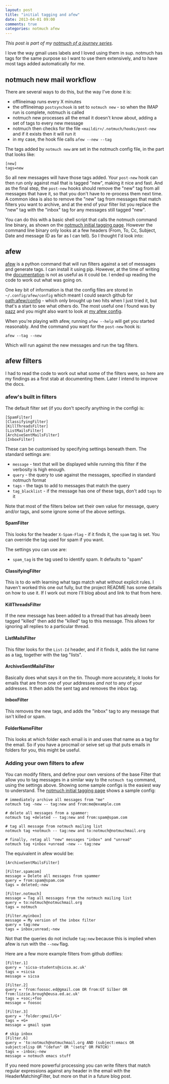 ```yaml
---
layout: post
title: "initial tagging and afew"
date: 2013-04-01 09:00
comments: true
categories: notmuch afew
---
```

*This post is part of my [notmuch of a journey series](/blog/2013/03/notmuch/)*.

I love the way gmail uses labels and I loved using them in sup.  notmuch has tags for the same purpose so I want to use them extensively, and to have most tags added automatically for me.

## notmuch new mail workflow

There are several ways to do this, but the way I've done it is:

* offlineimap runs every X minutes
* the offlineimap `postsynchook` is set to `notmuch new` - so when the IMAP run is complete, notmuch is called
* notmuch new processes all the email it doesn't know about, adding a set of tags to every new message
* notmuch then checks for the file `<maildir>/.notmuch/hooks/post-new` and if it exists then it will run it
* in my case, the hook file calls `afew --new --tag`

The tags added by `notmuch new` are set in the notmuch config file, in the part that looks like:

    [new]
    tags=new

So all new messages will have those tags added.  Your `post-new` hook can then run only against mail that is tagged "new", making it nice and fast.  And as the final step, the `post-new` hooks should remove the "new" tag from all messages that have it, so that you don't have to re-process them next time.  A common idea is also to remove the "new" tag from messages that match filters you want to archive, and at the end of your filter list you replace the "new" tag with the "inbox" tag for any messages still tagged "new".

You can do this with a basic shell script that calls the notmuch command line binary, as shown on the [notmuch initial tagging page](http://notmuchmail.org/initial_tagging/).  However the command line binary only looks at a few headers (From, To, Cc, Subject, Date and message ID as far as I can tell).  So I thought I'd look into:

## afew

[afew](https://github.com/teythoon/afew) is a python command that will run filters against a set of messages and generate tags.  I can install it using pip.  However, at the time of writing the [documentation](https://afew.readthedocs.org/en/latest/manual.html) is not as useful as it could be.  I ended up reading the code to work out what was going on.

One key bit of information is that the config files are stored in `~/.config/afew/config` which meant I could search github for [path:afew/config](https://github.com/search?q=path%3Aafew%2Fconfig&type=Code&ref=advsearch&l=) - which only brought up two hits when I just tried it, but that's a start to see what others do.  The most useful one I found was by [pazz](https://github.com/pazz/configs/blob/master/.config/afew/config) and you might also want to look at [my afew config](https://github.com/foobacca/dotfiles/blob/master/afew/config).

When you're playing with afew, running `afew --help` will get you started reasonably.  And the command you want for the `post-new` hook is:

    afew --tag --new

Which will run against the new messages and run the tag filters.

## afew filters

I had to read the code to work out what some of the filters were, so here are my findings as a first stab at documenting them.  Later I intend to improve the docs.

### afew's built in filters

The default filter set (if you don't specify anything in the config) is:

    [SpamFilter]
    [ClassifyingFilter]
    [KillThreadsFilter]
    [ListMailsFilter]
    [ArchiveSentMailsFilter]
    [InboxFilter]

These can be customised by specifying settings beneath them.  The standard settings are:

* `message` - text that will be displayed while running this filter if the verbosity is high enough.
* `query` - the query to use against the messages, specified in standard notmuch format
* `tags` - the tags to add to messages that match the query
* `tag_blacklist` - if the message has one of these tags, don't add `tags` to it

Note that most of the filters below set their own value for message, query and/or tags, and some ignore some of the above settings.

#### SpamFilter

This looks for the header `X-Spam-Flag` - if it finds it, the `spam` tag is set.  You can override the tag used for spam if you want.

The settings you can use are:

* `spam_tag` is the tag used to identify spam. It defaults to "spam"

#### ClassifyingFilter

This is to do with learning what tags match what without explicit rules.  I haven't worked this one out fully, but the project README has some details on how to use it.  If I work out more I'll blog about and link to that from here.

#### KillThreadsFilter

If the new message has been added to a thread that has already been tagged "killed" then add the "killed" tag to this message.  This allows for ignoring all replies to a particular thread.

#### ListMailsFilter

This filter looks for the `List-Id` header, and if it finds it, adds the list name as a tag, together with the tag "lists".

#### ArchiveSentMailsFilter

Basically does what says it on the tin.  Though more accurately, it looks for emails that are from one of your addresses *and not* to any of your addresses.  It then adds the sent tag and removes the inbox tag.

#### InboxFilter

This removes the new tags, and adds the "inbox" tag to any message that isn't killed or spam.

#### FolderNameFilter

This looks at which folder each email is in and uses that name as a tag for the email.  So if you have a procmail or seive set up that puts emails in folders for you, this might be useful.

### Adding your own filters to afew

You can modify filters, and define your own versions of the base Filter that allow you to tag messages in a similar way to the `notmuch tag` command, using the settings above.  Showing some sample configs is the easiest way to understand.  The [notmuch initial tagging page](http://notmuchmail.org/initial_tagging/) shows a sample config:

    # immediately archive all messages from "me"
    notmuch tag -new -- tag:new and from:me@example.com

    # delete all messages from a spammer:
    notmuch tag +deleted -- tag:new and from:spam@spam.com

    # tag all message from notmuch mailing list
    notmuch tag +notmuch -- tag:new and to:notmuch@notmuchmail.org

    # finally, retag all "new" messages "inbox" and "unread"
    notmuch tag +inbox +unread -new -- tag:new

The equivalent in afew would be:

    [ArchiveSentMailsFilter]

    [Filter.spamcom]
    message = Delete all messages from spammer
    query = from:spam@spam.com
    tags = deleted;-new

    [Filter.notmuch]
    message = Tag all messages from the notmuch mailing list
    query = to:notmuch@notmuchmail.org
    tags = notmuch

    [Filter.myinbox]
    message = My version of the inbox filter
    query = tag:new
    tags = inbox;unread;-new

Not that the queries do not include `tag:new` because this is implied when afew is run with the `--new` flag.

Here are a few more example filters from github dotfiles:

    [Filter.1]
    query = 'sicsa-students@sicsa.ac.uk'
    tags = +sicsa
    message = sicsa

    [Filter.2]
    query = 'from:foosoc.ed@gmail.com OR from:GT Silber OR from:lizzie.brough@eusa.ed.ac.uk'
    tags = +soc;+foo
    message = foosoc

    [Filter.3]
    query = 'folder:gmail/G+'
    tags = +G+
    message = gmail spam

    # skip inbox
    [Filter.6]
    query = 'to:notmuch@notmuchmail.org AND (subject:emacs OR subject:elisp OR "(defun" OR "(setq" OR PATCH)'
    tags = -inbox;-new
    message = notmuch emacs stuff

If you need more powerful processing you can write filters that match regular expressions against any header in the email with the HeaderMatchingFilter, but more on that in a future blog post.
